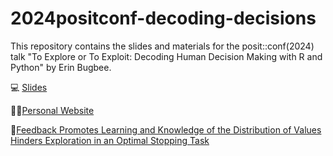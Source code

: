 # 2024positconf-decoding-decisions

This repository contains the slides and materials for the posit::conf(2024) talk "To Explore or To Exploit: Decoding Human Decision Making with R and Python" by Erin Bugbee.


💻 [Slides](https://erinbugbee.quarto.pub/2024positconf-decoding-human-decisions/)

👩‍💻[Personal Website](erinbugbee.com)

📄[Feedback Promotes Learning and Knowledge of the Distribution of Values Hinders Exploration in an Optimal Stopping Task](https://escholarship.org/uc/item/57b644z2)


